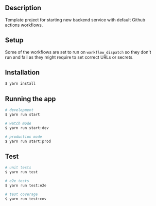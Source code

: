 ## Description

Template project for starting new backend service with default Github actions workflows.

## Setup

Some of the workflows are set to run on `workflow_dispatch` so they don't run and fail as they might require to set correct URLs or secrets.

## Installation

```bash
$ yarn install
```

## Running the app

```bash
# development
$ yarn run start

# watch mode
$ yarn run start:dev

# production mode
$ yarn run start:prod
```

## Test

```bash
# unit tests
$ yarn run test

# e2e tests
$ yarn run test:e2e

# test coverage
$ yarn run test:cov
```
